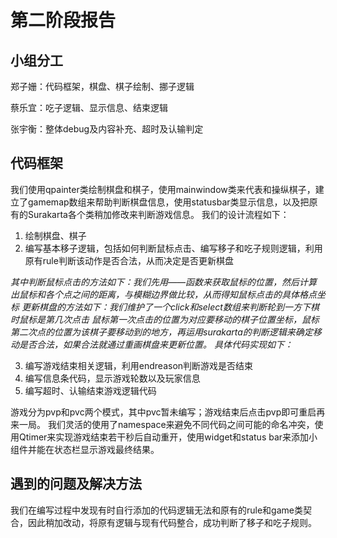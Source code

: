 # 第二阶段报告

## 小组分工

郑子姗：代码框架，棋盘、棋子绘制、挪子逻辑


蔡乐宜：吃子逻辑、显示信息、结束逻辑


张宇衡：整体debug及内容补充、超时及认输判定


## 代码框架

我们使用qpainter类绘制棋盘和棋子，使用mainwindow类来代表和操纵棋子，建立了gamemap数组来帮助判断棋盘信息，使用statusbar类显示信息，以及把原有的Surakarta各个类稍加修改来判断游戏信息。
我们的设计流程如下：
1. 绘制棋盘、棋子
2. 编写基本移子逻辑，包括如何判断鼠标点击、编写移子和吃子规则逻辑，利用原有rule判断该动作是否合法，从而决定是否更新棋盘

  *其中判断鼠标点击的方法如下：我们先用——函数来获取鼠标的位置，然后计算出鼠标和各个点之间的距离，与模糊边界做比较，从而得知鼠标点击的具体格点坐标
   更新棋盘的方法如下：我们维护了一个click和select数组来判断轮到一方下棋时鼠标是第几次点击 鼠标第一次点击的位置为对应要移动的棋子位置坐标，鼠标第二次点的位置为该棋子要移动到的地方，再运用surakarta的判断逻辑来确定移动是否合法，如果合法就通过重画棋盘来更新位置。
   具体代码实现如下：*

3. 编写游戏结束相关逻辑，利用endreason判断游戏是否结束
4. 编写信息条代码，显示游戏轮数以及玩家信息
5. 编写超时、认输结束游戏逻辑代码

游戏分为pvp和pvc两个模式，其中pvc暂未编写；游戏结束后点击pvp即可重启再来一局。
我们灵活的使用了namespace来避免不同代码之间可能的命名冲突，使用Qtimer来实现游戏结束若干秒后自动重开，使用widget和status bar来添加小组件并能在状态栏显示游戏最终结果。

## 遇到的问题及解决方法

我们在编写过程中发现有时自行添加的代码逻辑无法和原有的rule和game类契合，因此稍加改动，将原有逻辑与现有代码整合，成功判断了移子和吃子规则。